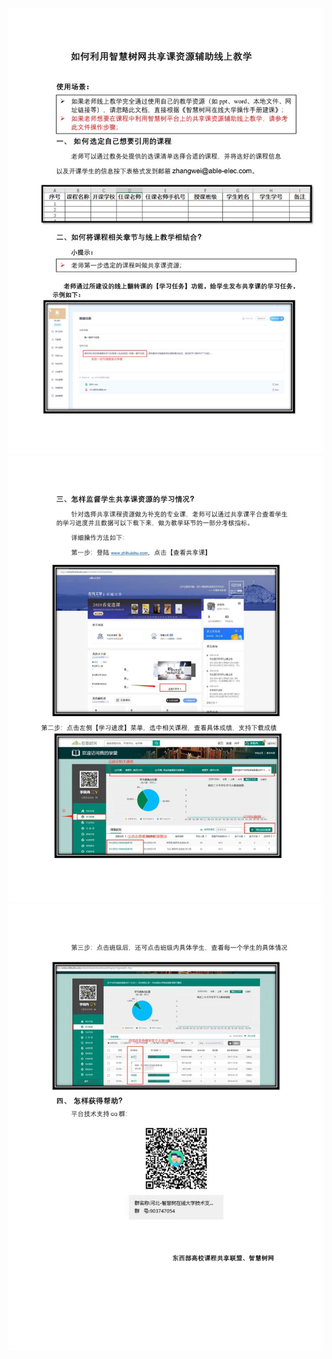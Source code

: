 
![image](https://github.com/moqiumachao/chengcheng/blob/master/images/1.jpg)
![image](https://github.com/moqiumachao/chengcheng/blob/master/images/2.jpg)
![image](https://github.com/moqiumachao/chengcheng/blob/master/images/3.jpg)
